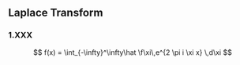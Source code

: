 ## Laplace Transform

### 1.XXX



$$
f(x) = \int_{-\infty}^\infty\hat \f\xi\,e^{2 \pi i \xi x}
    \,d\xi
$$


